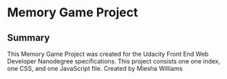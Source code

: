 # Memory Game Project


## Summary

This Memory Game Project was created for the Udacity Front End Web Developer Nanodegree specifications. 
This project consists one one index, one CSS, and one JavaScript file. 
Created by Miesha Williams 